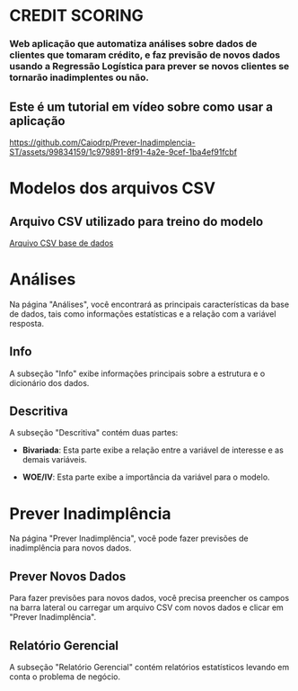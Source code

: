 # CREDIT SCORING

### Web aplicação que automatiza análises sobre dados de clientes que tomaram crédito, e faz previsão de novos dados usando a Regressão Logística para prever se novos clientes se tornarão inadimplentes ou não.

## Este é um tutorial em vídeo sobre como usar a aplicação




https://github.com/Caiodrp/Prever-Inadimplencia-ST/assets/99834159/1c979891-8f91-4a2e-9cef-1ba4ef91fcbf





# Modelos dos arquivos CSV
## Arquivo CSV utilizado para treino do modelo
[Arquivo CSV base de dados](https://raw.githubusercontent.com/Caiodrp/Clusterizacao-Streamlit/main/CSV/online_shoppers_intention.csv)

# Análises

Na página "Análises", você encontrará as principais características da base de dados, tais como informações estatísticas e a relação com a variável resposta.

## Info

A subseção "Info" exibe informações principais sobre a estrutura e o dicionário dos dados.

## Descritiva

A subseção "Descritiva" contém duas partes:

- **Bivariada**: Esta parte exibe a relação entre a variável de interesse e as demais variáveis.
    
- **WOE/IV**: Esta parte exibe a importância da variável para o modelo.

# Prever Inadimplência

Na página "Prever Inadimplência", você pode fazer previsões de inadimplência para novos dados.

## Prever Novos Dados

Para fazer previsões para novos dados, você precisa preencher os campos na barra lateral ou carregar um arquivo CSV com novos dados e clicar em "Prever Inadimplência". 

## Relatório Gerencial

A subseção "Relatório Gerencial" contém relatórios estatísticos levando em conta o problema de negócio.
